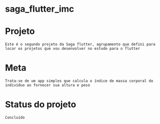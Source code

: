 # saga_flutter_imc


# Projeto
    Este é o segundo projeto da Saga flutter, agrupamento que defini para locar os projetos que vou desenvolver no estudo para o flutter
# Meta
    Trata-se de um app simples que calcula o índice de massa corporal do indivíduo ao fornecer sua altura e peso
# Status do projeto
    Concluído
